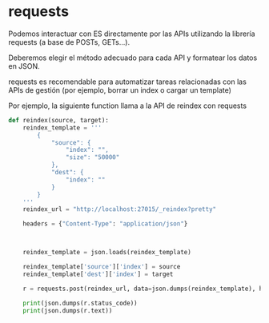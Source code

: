 # requests
Podemos interactuar con ES directamente por las APIs utilizando la librería requests (a base de POSTs, GETs...).

Deberemos elegir el método adecuado para cada API y formatear los datos en JSON.

requests es recomendable para automatizar tareas relacionadas con las APIs de gestión (por ejemplo, borrar un index o cargar un template) 

Por ejemplo, la siguiente function llama a la API de reindex con requests

```python
def reindex(source, target):
    reindex_template = '''
        {
            "source": {
                "index": "",
                "size": "50000"
            },
            "dest": {
                "index": ""
            }
        }
    '''
    reindex_url = "http://localhost:27015/_reindex?pretty"

    headers = {"Content-Type": "application/json"}



    reindex_template = json.loads(reindex_template)

    reindex_template['source']['index'] = source
    reindex_template['dest']['index'] = target

    r = requests.post(reindex_url, data=json.dumps(reindex_template), headers=headers)

    print(json.dumps(r.status_code))
    print(json.dumps(r.text))
```
